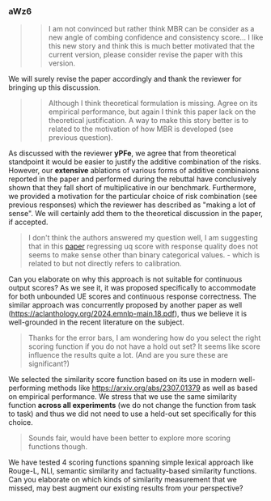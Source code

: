 ### aWz6

>> I am not convinced but rather think MBR can be consider as a new angle of combing confidence and consistency score...
   I like this new story and think this is much better motivated that the current version, please consider revise the paper with this version.

We will surely revise the paper accordingly and thank the reviewer for bringing up this discussion.

>> Although I think theoretical formulation is missing.
> Agree on its empirical performance, but again I think this paper lack on the theoretical justification. A way to make this story better is to related to the motivation of how MBR is developed (see previous question).

As discussed with the reviewer **yPFe**, we agree that from theoretical standpoint it would be easier to justify the additive combination of the risks. However, our **extensive** ablations of various forms of additive combinaions reported in the paper and performed during the rebuttal have conclusively shown that they fall short of multiplicative in our benchmark. Furthermore, we provided a motivation for the particular choice of risk combination (see previous responses) which the reviewer has described as "making a lot of sense". We will certainly add them to the theoretical discussion in the paper, if accepted.

> I don't think the authors answered my question well, I am suggesting that in this [paper](https://arxiv.org/abs/2406.15627) regressing uq score with response quality does not seems to make sense other than binary categorical values. - which is related to but not directly refers to calibration.

Can you elaborate on why this approach is not suitable for continuous output scores? As we see it, it was proposed specifically to accommodate for both unbounded UE scores and continuous response correctness. The similar approach was concurrently proposed by another paper as well (https://aclanthology.org/2024.emnlp-main.18.pdf), thus we believe it is well-grounded in the recent literature on the subject.

> Thanks for the error bars, I am wondering how do you select the right scoring function if you do not have a hold out set? It seems like score influence the results quite a lot. (And are you sure these are significant?)

We selected the similarity score function based on its use in modern well-performing methods like https://arxiv.org/abs/2307.01379 as well as based on empirical performance. We stress that we use the same similarity function **across all experiments** (we do not change the function from task to task) and thus we did not need to use a held-out set specifically for this choice.

> Sounds fair, would have been better to explore more scoring functions though.

We have tested 4 scoring functions spanning simple lexical approach like Rouge-L, NLI, semantic similarity and factuality-based similarity functions. Can you elaborate on which kinds of similarity measurement that we missed, may best augment our existing results from your perspective?
